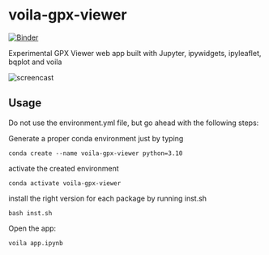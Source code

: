# voila-gpx-viewer

[![Binder](https://mybinder.org/badge_logo.svg)](https://mybinder.org/v2/gh/jtpio/voila-gpx-viewer/master?urlpath=voila%2Frender%2Fapp.ipynb)

Experimental GPX Viewer web app built with Jupyter, ipywidgets, ipyleaflet, bqplot and voila

![screencast](https://user-images.githubusercontent.com/591645/60527710-0ff1c680-9cf3-11e9-87b5-8711fd3da344.gif)

## Usage

Do not use the environment.yml file, but go ahead with the following steps:

Generate a proper conda environment just by typing

```
conda create --name voila-gpx-viewer python=3.10
```

activate the created environment

```
conda activate voila-gpx-viewer
```

install the right version for each package by running inst.sh

```
bash inst.sh
```

Open the app:

```
voila app.ipynb
```
